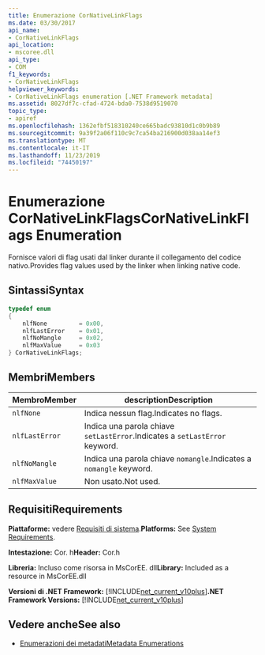 ```yaml
---
title: Enumerazione CorNativeLinkFlags
ms.date: 03/30/2017
api_name:
- CorNativeLinkFlags
api_location:
- mscoree.dll
api_type:
- COM
f1_keywords:
- CorNativeLinkFlags
helpviewer_keywords:
- CorNativeLinkFlags enumeration [.NET Framework metadata]
ms.assetid: 8027df7c-cfad-4724-bda0-7538d9519070
topic_type:
- apiref
ms.openlocfilehash: 1362efbf518310240ce665badc93810d1c0b9b89
ms.sourcegitcommit: 9a39f2a06f110c9c7ca54ba216900d038aa14ef3
ms.translationtype: MT
ms.contentlocale: it-IT
ms.lasthandoff: 11/23/2019
ms.locfileid: "74450197"
---
```

# <a name="cornativelinkflags-enumeration"></a><span data-ttu-id="ba38f-102">Enumerazione CorNativeLinkFlags</span><span class="sxs-lookup"><span data-stu-id="ba38f-102">CorNativeLinkFlags Enumeration</span></span>
<span data-ttu-id="ba38f-103">Fornisce valori di flag usati dal linker durante il collegamento del codice nativo.</span><span class="sxs-lookup"><span data-stu-id="ba38f-103">Provides flag values used by the linker when linking native code.</span></span>  
  
## <a name="syntax"></a><span data-ttu-id="ba38f-104">Sintassi</span><span class="sxs-lookup"><span data-stu-id="ba38f-104">Syntax</span></span>  
  
```cpp  
typedef enum  
{  
    nlfNone         = 0x00,  
    nlfLastError    = 0x01,  
    nlfNoMangle     = 0x02,  
    nlfMaxValue     = 0x03  
} CorNativeLinkFlags;  
```  
  
## <a name="members"></a><span data-ttu-id="ba38f-105">Membri</span><span class="sxs-lookup"><span data-stu-id="ba38f-105">Members</span></span>  
  
|<span data-ttu-id="ba38f-106">Membro</span><span class="sxs-lookup"><span data-stu-id="ba38f-106">Member</span></span>|<span data-ttu-id="ba38f-107">description</span><span class="sxs-lookup"><span data-stu-id="ba38f-107">Description</span></span>|  
|------------|-----------------|  
|`nlfNone`|<span data-ttu-id="ba38f-108">Indica nessun flag.</span><span class="sxs-lookup"><span data-stu-id="ba38f-108">Indicates no flags.</span></span>|  
|`nlfLastError`|<span data-ttu-id="ba38f-109">Indica una parola chiave `setLastError`.</span><span class="sxs-lookup"><span data-stu-id="ba38f-109">Indicates a `setLastError` keyword.</span></span>|  
|`nlfNoMangle`|<span data-ttu-id="ba38f-110">Indica una parola chiave `nomangle`.</span><span class="sxs-lookup"><span data-stu-id="ba38f-110">Indicates a `nomangle` keyword.</span></span>|  
|`nlfMaxValue`|<span data-ttu-id="ba38f-111">Non usato.</span><span class="sxs-lookup"><span data-stu-id="ba38f-111">Not used.</span></span>|  
  
## <a name="requirements"></a><span data-ttu-id="ba38f-112">Requisiti</span><span class="sxs-lookup"><span data-stu-id="ba38f-112">Requirements</span></span>  
 <span data-ttu-id="ba38f-113">**Piattaforme:** vedere [Requisiti di sistema](../../../../docs/framework/get-started/system-requirements.md).</span><span class="sxs-lookup"><span data-stu-id="ba38f-113">**Platforms:** See [System Requirements](../../../../docs/framework/get-started/system-requirements.md).</span></span>  
  
 <span data-ttu-id="ba38f-114">**Intestazione:** Cor. h</span><span class="sxs-lookup"><span data-stu-id="ba38f-114">**Header:** Cor.h</span></span>  
  
 <span data-ttu-id="ba38f-115">**Libreria:** Incluso come risorsa in MsCorEE. dll</span><span class="sxs-lookup"><span data-stu-id="ba38f-115">**Library:** Included as a resource in MsCorEE.dll</span></span>  
  
 <span data-ttu-id="ba38f-116">**Versioni di .NET Framework:** [!INCLUDE[net_current_v10plus](../../../../includes/net-current-v10plus-md.md)]</span><span class="sxs-lookup"><span data-stu-id="ba38f-116">**.NET Framework Versions:** [!INCLUDE[net_current_v10plus](../../../../includes/net-current-v10plus-md.md)]</span></span>  
  
## <a name="see-also"></a><span data-ttu-id="ba38f-117">Vedere anche</span><span class="sxs-lookup"><span data-stu-id="ba38f-117">See also</span></span>

- [<span data-ttu-id="ba38f-118">Enumerazioni dei metadati</span><span class="sxs-lookup"><span data-stu-id="ba38f-118">Metadata Enumerations</span></span>](../../../../docs/framework/unmanaged-api/metadata/metadata-enumerations.md)
